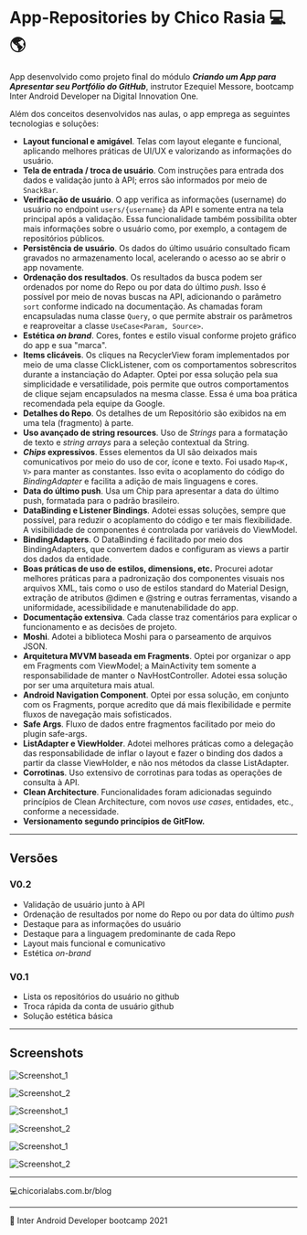 # App-Repositories by Chico Rasia 💻🌎

App desenvolvido como projeto final do módulo ***Criando um App para Apresentar seu Portfólio do GitHub***, instrutor Ezequiel Messore, bootcamp Inter Android Developer na Digital Innovation One.

Além dos conceitos desenvolvidos nas aulas, o app emprega as seguintes tecnologias e soluções:

- **Layout funcional e amigável**. Telas com layout elegante e funcional, aplicando melhores práticas de UI/UX e valorizando as informações do usuário.
- **Tela de entrada / troca de usuário**. Com instruções para entrada dos dados e validação junto à API; erros são informados por meio de `SnackBar`.
- **Verificação de usuário**. O app verifica as informações (username) do usuário no endpoint `users/{username}` da API e somente entra na tela principal após a validação. Essa funcionalidade também possibilita obter mais informações sobre o usuário como, por exemplo, a contagem de repositórios públicos.
- **Persistência de usuário**. Os dados do último usuário consultado ficam gravados no armazenamento local, acelerando o acesso ao se abrir o app novamente.
- **Ordenação dos resultados**. Os resultados da busca podem ser ordenados por nome do Repo ou por data do último *push*. Isso é possível por meio de novas buscas na API, adicionando o parâmetro `sort` conforme indicado na documentação. As chamadas foram encapsuladas numa classe `Query`, o que permite abstrair os parâmetros e reaproveitar a classe `UseCase<Param, Source>`.
- **Estética  *on brand***. Cores, fontes e estilo visual conforme projeto gráfico do app e sua "marca".
- **Items clicáveis**. Os cliques na RecyclerView foram implementados por meio de uma classe ClickListener, com os comportamentos sobrescritos durante a instanciação do Adapter. Optei por essa solução pela sua simplicidade e versatilidade, pois permite que outros comportamentos de clique sejam encapsulados na mesma classe. Essa é uma boa prática recomendada pela equipe da Google.
- **Detalhes do Repo**. Os detalhes de um Repositório são exibidos na em uma tela (fragmento) à parte.  
- **Uso avançado de string resources**. Uso de *Strings* para a formatação de texto e *string arrays* para a seleção contextual da String.
- ***Chips* expressivos**. Esses elementos da UI são deixados mais comunicativos por meio do uso de cor, ícone e texto. Foi usado `Map<K, V>` para manter as constantes. Isso evita o acoplamento do código do *BindingAdapter* e facilita a adição de mais linguagens e cores.
- **Data do último push**. Usa um Chip para apresentar a data do último push, formatada para o padrão brasileiro.  
- **DataBinding e Listener Bindings**. Adotei essas soluções, sempre que possível, para reduzir o acoplamento do código e ter mais flexibilidade. A visibilidade de componentes é controlada por variáveis do ViewModel.
- **BindingAdapters**. O DataBinding é facilitado por meio dos BindingAdapters, que convertem dados e configuram as views a partir dos dados da entidade. 
- **Boas práticas de uso de estilos, dimensions, etc.** Procurei adotar melhores práticas para a padronização dos componentes visuais nos arquivos XML, tais como o uso de estilos standard do Material Design, extração de atributos @dimen e @string e outras ferramentas, visando a uniformidade, acessibilidade e manutenabilidade do app.
- **Documentação extensiva**. Cada classe traz comentários para explicar o funcionamento e as decisões de projeto.
- **Moshi**. Adotei a biblioteca Moshi para o parseamento de arquivos JSON.  
- **Arquitetura MVVM baseada em Fragments**. Optei por organizar o app em Fragments com ViewModel; a MainActivity tem somente a responsabilidade de manter o NavHostController. Adotei essa solução por ser uma arquitetura mais atual.
- **Android Navigation Component**. Optei por essa solução, em conjunto com os Fragments, porque acredito que dá mais flexibilidade e permite fluxos de navegação mais sofisticados.
- **Safe Args**. Fluxo de dados entre fragmentos facilitado por meio do plugin safe-args.  
- **ListAdapter e ViewHolder**. Adotei melhores práticas como a delegação das responsabilidade de inflar o layout e fazer o binding dos dados a partir da classe ViewHolder, e não nos métodos da classe ListAdapter.
- **Corrotinas**. Uso extensivo de corrotinas para todas as operações de consulta à API.
- **Clean Architecture**. Funcionalidades foram adicionadas seguindo princípios de Clean Architecture, com novos *use cases*, entidades, etc., conforme a necessidade. 
- **Versionamento segundo princípios de GitFlow.**

****

## Versões

### V0.2
- Validação de usuário junto à API
- Ordenação de resultados por nome do Repo ou por data do último *push*
- Destaque para as informações do usuário
- Destaque para a linguagem predominante de cada Repo  
- Layout mais funcional e comunicativo
- Estética *on-brand*


### V0.1

- Lista os repositórios do usuário no github
- Troca rápida da conta de usuário github
- Solução estética básica

****

## Screenshots

![Screenshot_1](Screenshot_1.png)

![Screenshot_2](Screenshot_2.png)

![Screenshot_1](Screenshot_3.png)

![Screenshot_2](Screenshot_4.png)

![Screenshot_1](Screenshot_5.png)

![Screenshot_2](Screenshot_6.png)


****

:computer:chicorialabs.com.br/blog

****

🧡 Inter Android Developer bootcamp 2021

